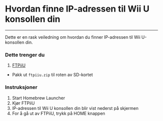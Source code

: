 # Hvordan finne IP-adressen til Wii U konsollen din
---
Dette er en rask veiledning om hvordan du finner IP-adressen til Wii U-konsollen din.

### Dette trenger du

1. [FTPiiU](https://apps.fortheusers.org/wiiu/ftpiiu)
 - Pakk ut `ftpiiu.zip` til roten av SD-kortet

### Instruksjoner

1. Start Homebrew Launcher
1. Kjør FTPiiU
1. IP-adressen til Wii U konsollen din blir vist nederst på skjermen
1. For å gå ut av FTPiiU, trykk på HOME knappen
